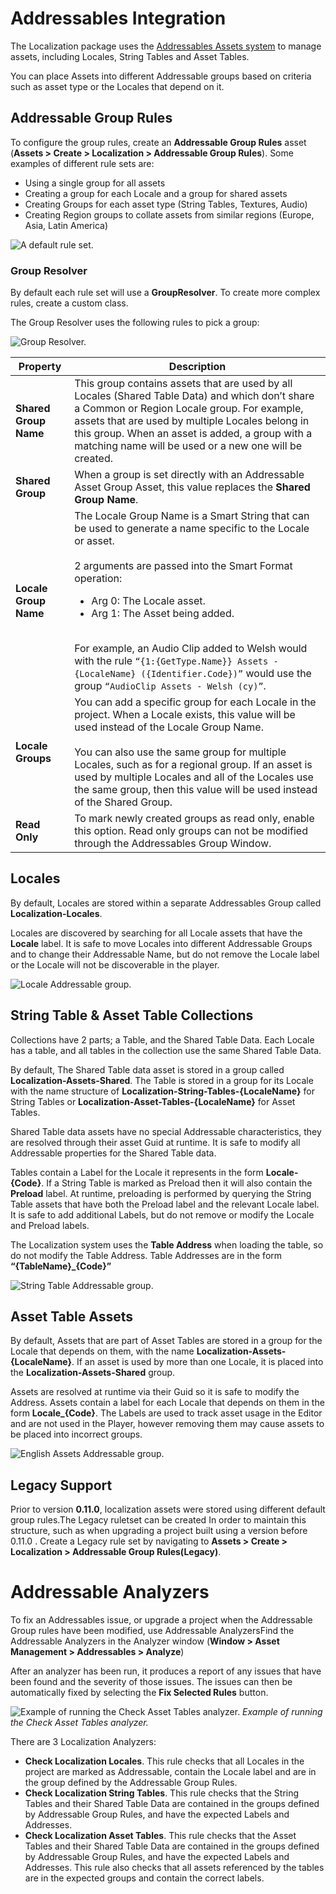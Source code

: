 # Addressables Integration

The Localization package uses the [Addressables Assets system](https://docs.unity3d.com/Packages/com.unity.addressables@latest) to manage assets, including Locales, String Tables and Asset Tables. 

You can place Assets into different Addressable groups based on criteria such as asset type or the Locales that depend on it. 

## Addressable Group Rules

To configure the group rules, create an **Addressable Group Rules** asset (**Assets > Create > Localization > Addressable Group Rules**).
Some examples of different rule sets are:

- Using a single group for all assets
- Creating a group for each Locale and a group for shared assets
- Creating Groups for each asset type (String Tables, Textures, Audio)
- Creating Region groups to collate assets from similar regions (Europe, Asia, Latin America)

![A default rule set.](images/AddressableGroupRules.png)

### Group Resolver

By default each rule set will use a **GroupResolver**. To create more complex rules, create a custom class. 

The Group Resolver uses the following rules to pick a group:

![Group Resolver.](images/GroupResolver.dot.svg)

| **Property**          | **Description** |
| --------------------- | --------------- |
| **Shared Group Name** | This group contains assets that are used by all Locales (Shared Table Data) and which don’t share a  Common or Region Locale group. For example, assets that are used by multiple Locales belong in this group. When an asset is added, a group with a matching name will be used or a new one will be created. |
| **Shared Group**      | When a group is set directly with an Addressable Asset Group Asset, this value replaces the **Shared Group Name**. |
| **Locale Group Name** | The Locale Group Name is a Smart String that can be used to generate a name specific to the Locale or asset.<br><br>2 arguments are passed into the Smart Format operation:<ul><li>Arg 0: The Locale asset.</li><li>Arg 1: The Asset being added.</li></ul><br>For example, an Audio Clip added to Welsh would with the rule `“{1:{GetType.Name}} Assets - {LocaleName} ({Identifier.Code})”` would use the group `“AudioClip Assets - Welsh (cy)”`. |
| **Locale Groups**     | You can add a specific group for each Locale in the project. When a Locale exists, this value will be used instead of the Locale Group Name.<br><br>You can also use the same group for multiple Locales, such as for a regional group. If an asset is used by multiple Locales and all of the Locales use the same group, then this value will be used instead of the Shared Group. |
| **Read Only**         | To mark newly created groups as read only, enable this option. Read only groups can not be modified through the Addressables Group Window. |

## Locales

By default, Locales are stored within a separate Addressables Group called **Localization-Locales**.

Locales are discovered by searching for all Locale assets that have the **Locale** label.
It is safe to move Locales into different Addressable Groups and to change their Addressable Name, but do not remove the Locale label or the Locale will not be discoverable in the player.

![Locale Addressable group.](images/LocaleGroup.png)

## String Table & Asset Table Collections

Collections have 2 parts; a Table, and the Shared Table Data.  Each Locale has a table, and all tables in the collection use the same Shared Table Data.

By default, The Shared Table data asset is stored in a group called **Localization-Assets-Shared**. The Table is stored in a group for its Locale with the name structure of **Localization-String-Tables-{LocaleName}** for String Tables or **Localization-Asset-Tables-{LocaleName}** for Asset Tables.

Shared Table data assets have no special Addressable characteristics, they are resolved through their asset Guid at runtime. It is safe to modify all Addressable properties for the Shared Table data.

Tables contain a Label for the Locale it represents in the form **Locale-{Code}**. If a String Table is marked as Preload then it will also contain the **Preload** label. At runtime, preloading is performed by querying the String Table assets that have both the Preload label and the relevant Locale label. It is safe to add additional Labels, but do not remove or modify the  Locale and Preload labels.

The Localization system uses the **Table Address** when loading the table, so do not modify the Table Address. Table Addresses are in the form **“{TableName}_{Code}”**

![String Table Addressable group.](images/StringTableGroup.png)

## Asset Table Assets

By default, Assets that are part of Asset Tables are stored in a group for the Locale that depends on them, with the name **Localization-Assets-{LocaleName}**. If an asset is used by more than one Locale, it is placed into the **Localization-Assets-Shared** group.

Assets are resolved at runtime via their Guid so it is safe to modify the Address. Assets contain a label for each Locale that depends on them in the form **Locale_{Code}**. The Labels are used to track asset usage in the Editor and are not used in the Player, however removing them may cause assets to be placed into incorrect groups. 

![English Assets Addressable group.](images/AssetEnglishGroup.png)

## Legacy Support

Prior to version **0.11.0**, localization assets were stored using different default group rules.The Legacy ruletset can be created In order to maintain this structure, such as when upgrading a project built using a version before 0.11.0 . Create a Legacy rule set by navigating to **Assets > Create > Localization > Addressable Group Rules(Legacy)**.

# Addressable Analyzers

To fix an Addressables issue, or upgrade a project when the Addressable Group rules have been modified, use Addressable AnalyzersFind the Addressable Analyzers in the Analyzer window (**Window > Asset Management > Addressables > Analyze**)

After an analyzer has been run, it produces a report of any issues that have been found and the severity of those issues. The issues can then be automatically fixed by selecting the **Fix Selected Rules** button.

![Example of running the Check Asset Tables analyzer.](images/AddressableAnalyzers.png)
_Example of running the Check Asset Tables analyzer._

There are 3 Localization Analyzers:

- **Check Localization Locales**. This rule checks that all Locales in the project are marked as Addressable, contain the Locale label and are in the group defined by the Addressable Group Rules.
- **Check Localization String Tables**. This rule checks that the String Tables and their Shared Table Data are contained in the groups defined by Addressable Group Rules, and have the expected Labels and Addresses.
- **Check Localization Asset Tables**. This rule checks that the Asset Tables and their Shared Table Data are contained in the groups defined by Addressable Group Rules, and have the expected Labels and Addresses. This rule also checks that all assets referenced by the tables are in the expected groups and contain the correct labels.